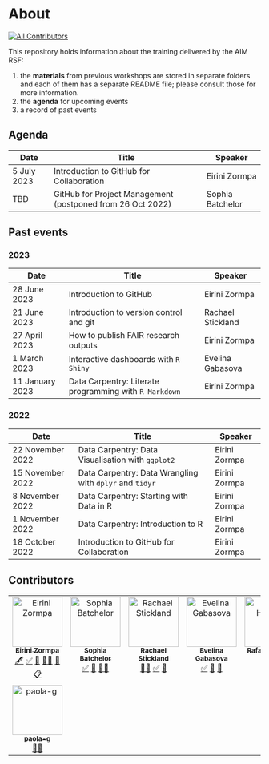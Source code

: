 # About
<!-- ALL-CONTRIBUTORS-BADGE:START - Do not remove or modify this section -->
[![All Contributors](https://img.shields.io/badge/all_contributors-8-orange.svg?style=flat-square)](#contributors-)
<!-- ALL-CONTRIBUTORS-BADGE:END -->

This repository holds information about the training delivered by the AIM RSF:
1. the **materials** from previous workshops are stored in separate folders and each of them has a separate README file; please consult those for more information.
2. the **agenda** for upcoming events
3. a record of past events

## Agenda

| Date              | Title                                                      | Speaker           |
| ------------------| -----------------------------------------------------------|-------------------|
| 5 July 2023       | Introduction to GitHub for Collaboration                   | Eirini Zormpa     |
| TBD               | GitHub for Project Management (postponed from 26 Oct 2022) | Sophia Batchelor  |

## Past events

### 2023

| Date             | Title                                                   | Speaker          |
| -----------------| ------------------------------------------------------- |------------------|
| 28 June 2023      | Introduction to GitHub                                 | Eirini Zormpa    |
| 21 June 2023      | Introduction to version control and git               | Rachael Stickland |
| 27 April 2023    | How to publish FAIR research outputs                    | Eirini Zormpa    |
| 1 March 2023     | Interactive dashboards with `R Shiny`                   | Evelina Gabasova |
| 11 January 2023  | Data Carpentry: Literate programming with `R Markdown`  | Eirini Zormpa    |

### 2022

| Date              | Title                                                   | Speaker          |
| ------------------| ------------------------------------------------------- |------------------|
| 22 November 2022  | Data Carpentry: Data Visualisation with `ggplot2`       | Eirini Zormpa    |
| 15 November 2022  | Data Carpentry: Data Wrangling with `dplyr` and `tidyr` | Eirini Zormpa    |
| 8 November 2022   | Data Carpentry: Starting with Data in R                 | Eirini Zormpa    |
| 1 November 2022   | Data Carpentry: Introduction to R                       | Eirini Zormpa    |
| 18 October 2022   | Introduction to GitHub for Collaboration                | Eirini Zormpa    |

## Contributors

<!-- ALL-CONTRIBUTORS-LIST:START - Do not remove or modify this section -->
<!-- prettier-ignore-start -->
<!-- markdownlint-disable -->
<table>
  <tbody>
    <tr>
      <td align="center" valign="top" width="14.28%"><a href="https://github.com/eirini-zormpa"><img src="https://avatars.githubusercontent.com/u/30151074?v=4?s=100" width="100px;" alt="Eirini Zormpa"/><br /><sub><b>Eirini Zormpa</b></sub></a><br /><a href="#content-eirini-zormpa" title="Content">🖋</a> <a href="#tutorial-eirini-zormpa" title="Tutorials">✅</a> <a href="#talk-eirini-zormpa" title="Talks">📢</a> <a href="#mentoring-eirini-zormpa" title="Mentoring">🧑‍🏫</a> <a href="#ideas-eirini-zormpa" title="Ideas, Planning, & Feedback">🤔</a> <a href="#eventOrganizing-eirini-zormpa" title="Event Organizing">📋</a></td>
      <td align="center" valign="top" width="14.28%"><a href="http://www.brainonsilicon.com"><img src="https://avatars.githubusercontent.com/u/42813259?v=4?s=100" width="100px;" alt="Sophia Batchelor"/><br /><sub><b>Sophia Batchelor</b></sub></a><br /><a href="#tutorial-BrainonSilicon" title="Tutorials">✅</a> <a href="#talk-BrainonSilicon" title="Talks">📢</a> <a href="#mentoring-BrainonSilicon" title="Mentoring">🧑‍🏫</a></td>
      <td align="center" valign="top" width="14.28%"><a href="http://linkedin.com/in/rstickland-phd"><img src="https://avatars.githubusercontent.com/u/50215726?v=4?s=100" width="100px;" alt="Rachael Stickland"/><br /><sub><b>Rachael Stickland</b></sub></a><br /><a href="#mentoring-RayStick" title="Mentoring">🧑‍🏫</a> <a href="#tutorial-RayStick" title="Tutorials">✅</a> <a href="#talk-RayStick" title="Talks">📢</a></td>
      <td align="center" valign="top" width="14.28%"><a href="http://evelinag.com"><img src="https://avatars.githubusercontent.com/u/5541162?v=4?s=100" width="100px;" alt="Evelina Gabasova"/><br /><sub><b>Evelina Gabasova</b></sub></a><br /><a href="#tutorial-evelinag" title="Tutorials">✅</a> <a href="#talk-evelinag" title="Talks">📢</a> <a href="#ideas-evelinag" title="Ideas, Planning, & Feedback">🤔</a></td>
      <td align="center" valign="top" width="14.28%"><a href="https://github.com/rhenkin"><img src="https://avatars.githubusercontent.com/u/1545093?v=4?s=100" width="100px;" alt="Rafael Henkin"/><br /><sub><b>Rafael Henkin</b></sub></a><br /><a href="#mentoring-rhenkin" title="Mentoring">🧑‍🏫</a></td>
      <td align="center" valign="top" width="14.28%"><a href="https://github.com/FrikadEllen"><img src="https://avatars.githubusercontent.com/u/38990372?v=4?s=100" width="100px;" alt="Ellen D Moss"/><br /><sub><b>Ellen D Moss</b></sub></a><br /><a href="#mentoring-FrikadEllen" title="Mentoring">🧑‍🏫</a></td>
      <td align="center" valign="top" width="14.28%"><a href="https://batool-almarzouq.netlify.app/"><img src="https://avatars.githubusercontent.com/u/53487593?v=4?s=100" width="100px;" alt="Batool Almarzouq"/><br /><sub><b>Batool Almarzouq</b></sub></a><br /><a href="#mentoring-BatoolMM" title="Mentoring">🧑‍🏫</a></td>
    </tr>
    <tr>
      <td align="center" valign="top" width="14.28%"><a href="https://github.com/paola-g"><img src="https://avatars.githubusercontent.com/u/7580862?v=4?s=100" width="100px;" alt="paola-g"/><br /><sub><b>paola-g</b></sub></a><br /><a href="#mentoring-paola-g" title="Mentoring">🧑‍🏫</a></td>
    </tr>
  </tbody>
</table>

<!-- markdownlint-restore -->
<!-- prettier-ignore-end -->

<!-- ALL-CONTRIBUTORS-LIST:END -->
<!-- prettier-ignore-start -->
<!-- markdownlint-disable -->

<!-- markdownlint-restore -->
<!-- prettier-ignore-end -->

<!-- ALL-CONTRIBUTORS-LIST:END -->
